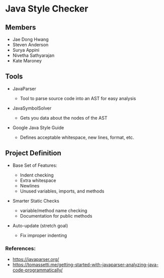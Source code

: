 # Java Style Checker

## Members

* Jae Dong Hwang
* Steven Anderson
* Surya Appini
* Nivetha Sathyarajan
* Kate Maroney

## Tools

* JavaParser
  * Tool to parse source code into an AST for easy analysis

* JavaSymbolSolver
  * Gets you data about the nodes of the AST

* Google Java Style Guide
  * Defines acceptable whitespace, new lines, format, etc.


## Project Definition

* Base Set of Features:
  * Indent checking
  * Extra whitespace
  * Newlines
  * Unused variables, imports, and methods

* Smarter Static Checks
  * variable/method name checking
  * Documentation for public methods

* Auto-update (stretch goal)
  * Fix improper indenting

### References:
* https://javaparser.org/
* https://tomassetti.me/getting-started-with-javaparser-analyzing-java-code-programmatically/
